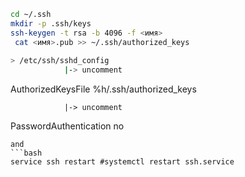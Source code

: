 
```bash
cd ~/.ssh
mkdir -p .ssh/keys
ssh-keygen -t rsa -b 4096 -f <имя> 
 cat <имя>.pub >> ~/.ssh/authorized_keys
 
> /etc/ssh/sshd_config
            |-> uncomment
```
AuthorizedKeysFile      %h/.ssh/authorized_keys
```
            |-> uncomment
```
PasswordAuthentication no
```
and
```bash
service ssh restart #systemctl restart ssh.service
```
